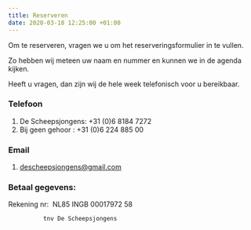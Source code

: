 ```yaml
---
title: Reserveren
date: 2020-03-18 12:25:00 +01:00
---
```


Om te reserveren, vragen we u om het reserveringsformulier in te vullen.

Zo hebben wij meteen uw naam en nummer en kunnen we in de agenda kijken.

Heeft u vragen, dan zijn wij de hele week telefonisch voor u bereikbaar.


### Telefoon

1. De Scheepsjongens: +31 (0)6 8184 7272
2. Bij geen gehoor  : +31 (0)6 224 885 00

### Email

1. descheepsjongens@gmail.com

### Betaal gegevens:

Rekening nr:  NL85 INGB 00017972 58

              tnv De Scheepsjongens


